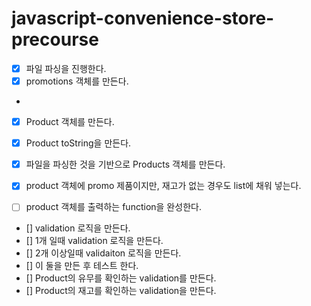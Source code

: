 # javascript-convenience-store-precourse

- [x] 파일 파싱을 진행한다.
- [x] promotions 객체를 만든다.
-
- [x] Product 객체를 만든다.
- [x] Product toString을 만든다.

- [x] 파일을 파싱한 것을 기반으로 Products 객체를 만든다.
- [x] product 객체에 promo 제품이지만, 재고가 없는 경우도 list에 채워 넣는다.
- [ ] product 객체를 출력하는 function을 완성한다.

- [] validation 로직을 만든다.
- [] 1개 일때 validation 로직을 만든다.
- [] 2개 이상일때 validaiton 로직을 만든다.
- [] 이 둘을 만든 후 테스트 한다.
- [] Product의 유무를 확인하는 validation를 만든다.
- [] Product의 재고를 확인하는 validation을 만든다.
